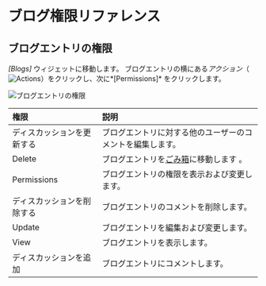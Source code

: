 # ブログ権限リファレンス

<!-- Really missing an introductory statement here -->

## ブログエントリの権限

*[Blogs]* ウィジェットに移動します。 ブログエントリの横にある*アクション*（![Actions](../../images/icon-actions.png)）をクリックし、次に*[Permissions]* をクリックします。

![ブログエントリの権限](./blog-permissions-reference/images/01.png)

| 権限            | 説明                                                                                     |
| :--- | :--- |
| ディスカッションを更新する | ブログエントリに対する他のユーザーのコメントを編集します。                                                          |
| Delete        | ブログエントリを[ごみ箱](../recycle-bin/recycle-bin-overview.md)に移動します 。 |
| Permissions   | ブログエントリの権限を表示および変更します。                                                                 |
| ディスカッションを削除する | ブログエントリのコメントを削除します。                                                                    |
| Update        | ブログエントリを編集および変更します。                                                                    |
| View          | ブログエントリを表示します。                                                                         |
| ディスカッションを追加   | ブログエントリにコメントします。                                                                       |
